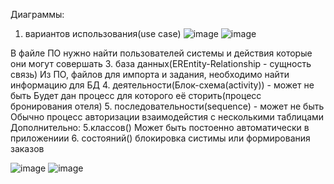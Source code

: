 Диаграммы:
1. вариантов использования(use case)
   ![image](https://github.com/Kulikov205/DemoEkzamen/assets/97594290/61472817-aaf9-478f-bc8a-3102de644abd)
![image](https://github.com/Kulikov205/DemoEkzamen/assets/97594290/a8c352d9-023d-483c-a9f0-09a0893cf533)

В файле ПО нужно найти пользователей системы и действия которые они могут совершать
3. база данных(EREntity-Relationship - сущность связь)
Из ПО, файлов для импорта и задания, необходимо найти информацию для БД
4. деятельности(Блок-схема(activity)) - может не быть
Будет дан процесс для которого её сторить(процесс бронирования отеля) 
5. последовательности(sequence) - может не быть
Обычно процесс авторизации взаимодейстия с несколькими таблицами
Дополнительно: 
5.классов()
Может быть постоенно автоматически в приложениии 
6. состояний() 
блокировка систимы или формирования заказов

![image](https://github.com/Kulikov205/DemoEkzamen/assets/97594290/c690d765-589d-46b9-b1a7-51e68b6f9aa3)
![image](https://github.com/Kulikov205/DemoEkzamen/assets/97594290/af5da3cd-eaa5-4761-9a9d-63673cf24eee)

